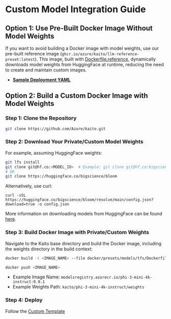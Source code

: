 # Custom Model Integration Guide

## Option 1: Use Pre-Built Docker Image Without Model Weights
If you want to avoid building a Docker image with model weights, use our pre-built reference image (`ghcr.io/azure/kaito/llm-reference-preset:latest`). This image, built with [Dockerfile.reference](./Dockerfile.reference), dynamically downloads model weights from HuggingFace at runtime, reducing the need to create and maintain custom images.


- **[Sample Deployment YAML](./reference-image-deployment.yaml)**


## Option 2: Build a Custom Docker Image with Model Weights

### Step 1: Clone the Repository

```sh
git clone https://github.com/Azure/kaito.git
```

### Step 2: Download Your Private/Custom Model Weights

For example, assuming HuggingFace weights:
```sh
git lfs install
git clone git@hf.co:<MODEL_ID>  # Example: git clone git@hf.co:bigscience/bloom
# OR
git clone https://huggingface.co/bigscience/bloom
```

Alternatively, use curl:
```
curl -sSL https://huggingface.co/bigscience/bloom/resolve/main/config.json?download=true -o config.json
```

More information on downloading models from HuggingFace can be found [here](https://huggingface.co/docs/hub/en/models-downloading).


### Step 3: Build Docker Image with Private/Custom Weights

Navigate to the Kaito base directory and build the Docker image, including the weights directory in the build context:

```sh
docker build -t <IMAGE_NAME> --file docker/presets/models/tfs/Dockerfile --build-arg WEIGHTS_PATH=<WEIGHTS_PATH> --build-arg MODEL_TYPE=text-generation --build-arg VERSION=0.0.1 .

docker push <IMAGE_NAME>
```

- Example Image Name: `modelsregistry.azurecr.io/phi-3-mini-4k-instruct:0.0.1`
- Example Weights Path: `kaito/phi-3-mini-4k-instruct/weights`


### Step 4: Deploy
Follow the [Custom Template](./custom-hf-model-guide.md)

